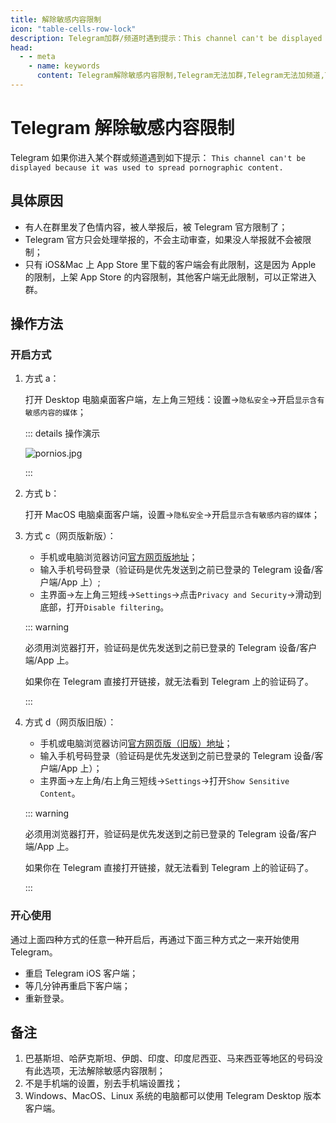 ```yaml
---
title: 解除敏感内容限制
icon: "table-cells-row-lock"
description: Telegram加群/频道时遇到提示：This channel can't be displayed because it was used to spread pornographic content.本文介绍了Telegram如何解除敏感内容限制。访问TGwiki - Telegram知识库，了解更多Telegram使用技巧。
head:
  - - meta
    - name: keywords
      content: Telegram解除敏感内容限制,Telegram无法加群,Telegram无法加频道,Telegram敏感内容,Telegram进入限制群,TG解除敏感内容限制,TG无法加群,TG无法加频道,TG敏感内容,TG进入限制群,电报解除敏感内容限制,电报无法加群,电报无法加频道,电报敏感内容,电报进入限制群,Telegram设置,TGwiki,Telegram知识库
---
```


# Telegram 解除敏感内容限制

Telegram 如果你进入某个群或频道遇到如下提示：
`This channel can't be displayed because it was used to spread pornographic content.`

## 具体原因

- 有人在群里发了色情内容，被人举报后，被 Telegram 官方限制了；
- Telegram 官方只会处理举报的，不会主动审查，如果没人举报就不会被限制；
- 只有 iOS&Mac 上 App Store 里下载的客户端会有此限制，这是因为 Apple 的限制，上架 App Store 的内容限制，其他客户端无此限制，可以正常进入群。

## 操作方法

### 开启方式

1. 方式 a：

   打开 Desktop 电脑桌面客户端，左上角三短线：设置->`隐私安全`->开启`显示含有敏感内容的媒体`；

   ::: details 操作演示

   ![pornios.jpg](https://s2.loli.net/2024/01/27/DoP4Na2Ls7k8RB1.jpg)

   :::

2. 方式 b：

   打开 MacOS 电脑桌面客户端，设置->`隐私安全`->开启`显示含有敏感内容的媒体`；

3. 方式 c（网页版新版）：

   - 手机或电脑浏览器访问[官方网页版地址](https://web.telegram.org/)；
   - 输入手机号码登录（验证码是优先发送到之前已登录的 Telegram 设备/客户端/App 上）;
   - 主界面->左上角三短线->`Settings`->点击`Privacy and Security`->滑动到底部，打开`Disable filtering`。

   ::: warning

   必须用浏览器打开，验证码是优先发送到之前已登录的 Telegram 设备/客户端/App 上。

   如果你在 Telegram 直接打开链接，就无法看到 Telegram 上的验证码了。

   :::

4. 方式 d（网页版旧版）：

   - 手机或电脑浏览器访问[官方网页版（旧版）地址](https://web.telegram.org/?legacy=1)；
   - 输入手机号码登录（验证码是优先发送到之前已登录的 Telegram 设备/客户端/App 上）；
   - 主界面->左上角/右上角三短线->`Settings`->打开`Show Sensitive Content`。

   ::: warning

   必须用浏览器打开，验证码是优先发送到之前已登录的 Telegram 设备/客户端/App 上。

   如果你在 Telegram 直接打开链接，就无法看到 Telegram 上的验证码了。

   :::

### 开心使用

通过上面四种方式的任意一种开启后，再通过下面三种方式之一来开始使用 Telegram。

- 重启 Telegram iOS 客户端；
- 等几分钟再重启下客户端；
- 重新登录。

## 备注

1. 巴基斯坦、哈萨克斯坦、伊朗、印度、印度尼西亚、马来西亚等地区的号码没有此选项，无法解除敏感内容限制；
2. 不是手机端的设置，别去手机端设置找；
3. Windows、MacOS、Linux 系统的电脑都可以使用 Telegram Desktop 版本客户端。
